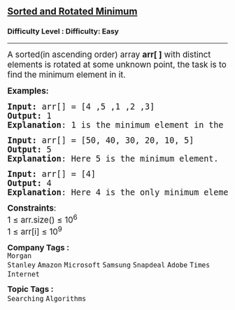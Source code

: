 <h2><a href="https://www.geeksforgeeks.org/problems/minimum-element-in-a-sorted-and-rotated-array3611/1?utm_source=youtube&utm_medium=collab_striver_ytdescription&utm_campaign=minimum-element-in-a-sorted-and-rotated-array">Sorted and Rotated Minimum</a></h2><h3>Difficulty Level : Difficulty: Easy</h3><hr><div class="problems_problem_content__Xm_eO"><p><span style="font-size: 14pt;">A sorted(in ascending order) array <strong>arr[ ]</strong>&nbsp;with distinct elements is rotated at some unknown point, the task is to find the minimum element in it.</span></p>
<p><span style="font-size: 14pt;"><strong>Examples:</strong></span></p>
<pre><span style="font-size: 14pt;"><strong>Input: </strong>arr[] = [4 ,5 ,1 ,2 ,3]
<strong>Output: </strong>1
<strong>Explanation</strong>: 1 is the minimum element in the array.</span></pre>
<pre><span style="font-size: 14pt;"><strong>Input: </strong>arr[] = [50, 40, 30, 20, 10, 5]
<strong>Output: </strong>5
<strong>Explanation</strong>: Here 5 is the minimum element.<br></span></pre>
<pre><span style="font-size: 14pt;"><strong>Input: </strong>arr[] = [4]
<strong>Output: </strong>4
<strong>Explanation</strong>: Here 4 is the only minimum element.</span></pre>
<p><span style="font-size: 14pt;"><strong>Constraints</strong>:<br>1 ≤ arr.size() ≤ 10<sup>6</sup><br>1 ≤ arr[i] ≤ 10<sup>9</sup></span></p></div><p><span style=font-size:18px><strong>Company Tags : </strong><br><code>Morgan Stanley</code>&nbsp;<code>Amazon</code>&nbsp;<code>Microsoft</code>&nbsp;<code>Samsung</code>&nbsp;<code>Snapdeal</code>&nbsp;<code>Adobe</code>&nbsp;<code>Times Internet</code>&nbsp;<br><p><span style=font-size:18px><strong>Topic Tags : </strong><br><code>Searching</code>&nbsp;<code>Algorithms</code>&nbsp;